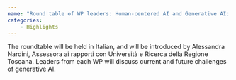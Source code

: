 ```yaml
---
name: "Round table of WP leaders: Human-centered AI and Generative AI: what's next?"
categories:
    - Highlights
---
```

The roundtable will be held in Italian, and will be introduced by Alessandra Nardini, Assessora ai rapporti con Università e Ricerca della Regione Toscana.
Leaders from each WP will discuss current and future challenges of generative AI.
